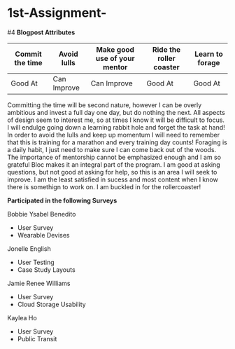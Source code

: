 # 1st-Assignment-
#4
**Blogpost Attributes** 

Commit the time |  Avoid lulls | Make good use of your mentor  | Ride the roller coaster | Learn to forage
----------------|--------------|-------------------------------|-------------------------| ---------------
Good At         | Can Improve  | Can Improve                   | Good At                 |  Good At

Committing the time will be second nature, however I can be overly ambitious and invest a full day one day, but do nothing the next. 
All aspects of design seem to interest me, so at times I know it will be difficult to focus. I will endulge going down a learning rabbit hole and forget the task at hand! 
In order to avoid the lulls and keep up momentum I will need to remember that this is training for a marathon and every training day counts! 
Foraging is a daily habit, I just need to make sure I can come back out of the woods. 
The importance of mentorship cannot be emphasized enough and I am so grateful Bloc makes it an integral part of the program. 
I am good at asking questions, but not good at asking for help, so this is an area I will seek to improve. 
I am the least satisfied in sucess and most content when I know there is somethign to work on. I am buckled in for the rollercoaster!

**Participated in the following Surveys** 

Bobbie Ysabel Benedito
- User Survey 
- Wearable Devises 

Jonelle English 
- User Testing
- Case Study Layouts

Jamie Renee Williams
- User Survey 
- Cloud Storage Usability 

Kaylea Ho
- User Survey 
- Public Transit 



